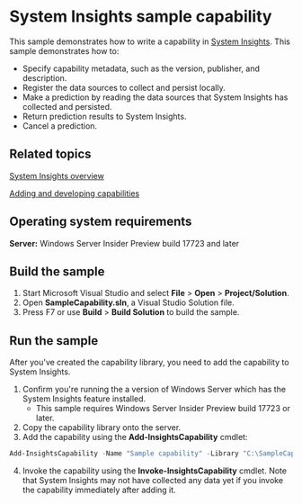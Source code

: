# System Insights sample capability

This sample demonstrates how to write a capability in [System Insights](https://aka.ms/systeminsights). This sample demonstrates how to:

- Specify capability metadata, such as the version, publisher, and description.
- Register the data sources to collect and persist locally.
- Make a prediction by reading the data sources that System Insights has collected and persisted. 
- Return prediction results to System Insights.
- Cancel a prediction.

## Related topics

[System Insights overview](https://aka.ms/systeminsights)

[Adding and developing capabilities](https://aka.ms/systeminsights-addcapabilities)

## Operating system requirements
**Server:** Windows Server Insider Preview build 17723 and later

## Build the sample
1. Start Microsoft Visual Studio and select **File** > **Open** > **Project/Solution**.
2. Open **SampleCapability.sln**, a Visual Studio Solution file.
3. Press F7 or use **Build** > **Build Solution** to build the sample. 

## Run the sample
After you've created the capability library, you need to add the capability to System Insights.
1. Confirm you're running the a version of Windows Server which has the System Insights feature installed.
    - This sample requires Windows Server Insider Preview build 17723 or later.
2. Copy the capability library onto the server. 
3. Add the capability using the **Add-InsightsCapability** cmdlet:

```PowerShell
Add-InsightsCapability -Name "Sample capability" -Library "C:\SampleCapability.dll"
```
4. Invoke the capability using the **Invoke-InsightsCapability** cmdlet. Note that System Insights may not have collected any data yet if you invoke the capability immediately after adding it.


